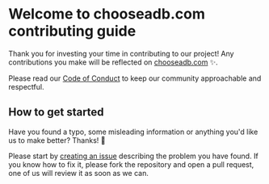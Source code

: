 # Welcome to chooseadb.com contributing guide

Thank you for investing your time in contributing to our project! Any
contributions you make will be reflected on
[chooseadb.com](https://chooseadb.com) :sparkles:.

Please read our [Code of Conduct](./CODE_OF_CONDUCT.md) to keep our community
approachable and respectful.

## How to get started

Have you found a typo, some misleading information or anything you'd like us to
make better? Thanks! 🚀

Please start by
[creating an issue](https://github.com/chooseadb/chooseadb.com/issues/new)
describing the problem you have found. If you know how to fix it, please fork
the repository and open a pull request, one of us will review it as soon as we
can.
